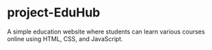 # project-EduHub
A simple education website where students can learn various courses online using HTML, CSS, and JavaScript.
